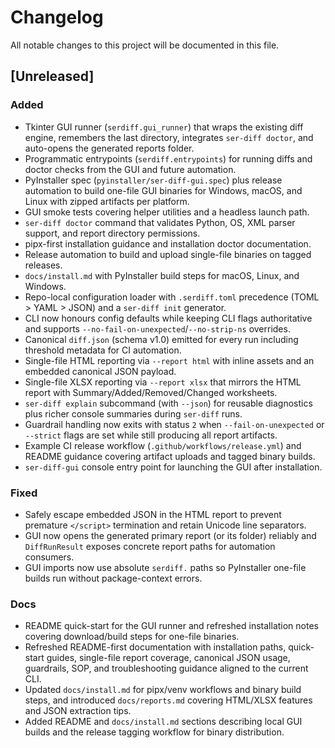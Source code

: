 # Changelog

All notable changes to this project will be documented in this file.

## [Unreleased]

### Added
- Tkinter GUI runner (`serdiff.gui_runner`) that wraps the existing diff engine, remembers the last directory, integrates `ser-diff doctor`, and auto-opens the generated reports folder.
- Programmatic entrypoints (`serdiff.entrypoints`) for running diffs and doctor checks from the GUI and future automation.
- PyInstaller spec (`pyinstaller/ser-diff-gui.spec`) plus release automation to build one-file GUI binaries for Windows, macOS, and Linux with zipped artifacts per platform.
- GUI smoke tests covering helper utilities and a headless launch path.
- `ser-diff doctor` command that validates Python, OS, XML parser support, and report directory permissions.
- pipx-first installation guidance and installation doctor documentation.
- Release automation to build and upload single-file binaries on tagged releases.
- `docs/install.md` with PyInstaller build steps for macOS, Linux, and Windows.
- Repo-local configuration loader with `.serdiff.toml` precedence (TOML > YAML > JSON) and a `ser-diff init` generator.
- CLI now honours config defaults while keeping CLI flags authoritative and supports `--no-fail-on-unexpected`/`--no-strip-ns` overrides.
- Canonical `diff.json` (schema v1.0) emitted for every run including threshold metadata for CI automation.
- Single-file HTML reporting via `--report html` with inline assets and an embedded canonical JSON payload.
- Single-file XLSX reporting via `--report xlsx` that mirrors the HTML report with Summary/Added/Removed/Changed worksheets.
- `ser-diff explain` subcommand (with `--json`) for reusable diagnostics plus richer console summaries during `ser-diff` runs.
- Guardrail handling now exits with status `2` when `--fail-on-unexpected` or `--strict` flags are set while still producing all report artifacts.
- Example CI release workflow (`.github/workflows/release.yml`) and README guidance covering artifact uploads and tagged binary builds.
- `ser-diff-gui` console entry point for launching the GUI after installation.

### Fixed
- Safely escape embedded JSON in the HTML report to prevent premature `</script>` termination and retain Unicode line separators.
- GUI now opens the generated primary report (or its folder) reliably and `DiffRunResult` exposes concrete report paths for automation consumers.
- GUI imports now use absolute `serdiff.` paths so PyInstaller one-file builds run without package-context errors.

### Docs
- README quick-start for the GUI runner and refreshed installation notes covering download/build steps for one-file binaries.
- Refreshed README-first documentation with installation paths, quick-start guides, single-file report coverage, canonical JSON usage, guardrails, SOP, and troubleshooting guidance aligned to the current CLI.
- Updated `docs/install.md` for pipx/venv workflows and binary build steps, and introduced `docs/reports.md` covering HTML/XLSX features and JSON extraction tips.
- Added README and `docs/install.md` sections describing local GUI builds and the release tagging workflow for binary distribution.
